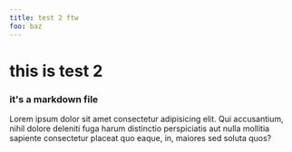 ```yaml
---
title: test 2 ftw
foo: baz
---
```


# this is test 2

### it's a markdown file

Lorem ipsum dolor sit amet consectetur adipisicing elit. Qui accusantium, nihil dolore deleniti fuga harum distinctio perspiciatis aut nulla mollitia sapiente consectetur placeat quo eaque, in, maiores sed soluta quos?
